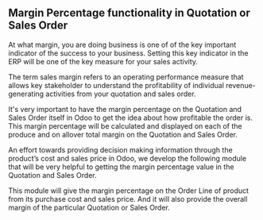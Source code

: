 Margin Percentage functionality in Quotation or Sales Order
-----------------------------------------------------------

At what margin, you are doing business is one of of the key important indicator of the success to your business. Setting this key indicator in the ERP will be one of the key measure for your sales activity.

The term sales margin refers to an operating performance measure that allows key stakeholder  to understand the profitability of individual revenue-generating activities from your quotation and sales order.

It's very important to have the margin percentage on the Quotation and Sales Order itself in Odoo to get the idea about how profitable the order is. This margin percentage will be calculated and displayed on each of the produce and on allover total margin on the Quotation and Sales Order.

An effort towards providing decision making information through the product’s cost and sales price in Odoo, we develop the following module that will be very helpful to getting the margin percentage value in the Quotation and Sales Order.

This module will give the margin percentage on the Order Line of product from its purchase cost and sales price. And it will also provide the overall margin of the particular Quotation or Sales Order.
